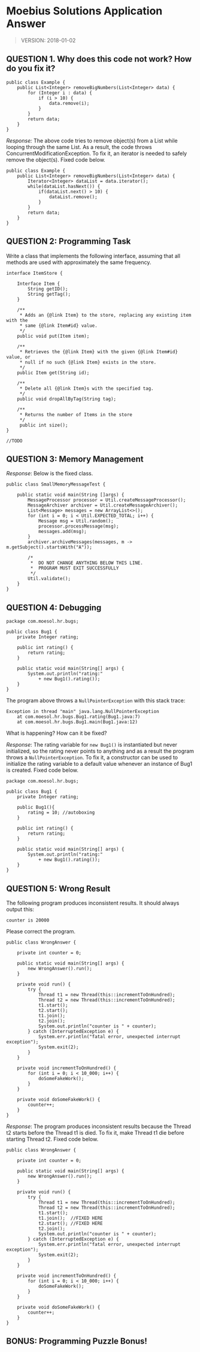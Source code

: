 Moebius Solutions Application Answer
========================
> VERSION: 2018-01-02

QUESTION 1. Why does this code not work? How do you fix it?
----------------

```
public class Example {
	public List<Integer> removeBigNumbers(List<Integer> data) {
		for (Integer i : data) {
			if (i > 10) {
				data.remove(i);
			}
		}
		return data;
	}
}
```
_Response:_ The above code tries to remove object(s) from a List while looping through the same List. As a result, the code throws ConcurrentModificationException. To fix it, an iterator is needed to safely remove the object(s). Fixed code below.
```
public class Example {
	public List<Integer> removeBigNumbers(List<Integer> data) {
		Iterator<Integer> dataList = data.iterator();
		while(dataList.hasNext()) {
			if(dataList.next() > 10) {
				dataList.remove();				
			}
		}
		return data;
	}
}
```

QUESTION 2: Programming Task
----------------
Write a class that implements the following interface, assuming that all methods are used with approximately the same frequency.

```
interface ItemStore {

	Interface Item {
		String getID();
		String getTag();
	}

	/**
	 * Adds an {@link Item} to the store, replacing any existing item with the
	 * same {@link Item#id} value.
	 */
	public void put(Item item);

	/**
	 * Retrieves the {@link Item} with the given {@link Item#id} value, or
	 * null if no such {@link Item} exists in the store.
	 */
	public Item get(String id);

	/**
	 * Delete all {@link Item}s with the specified tag.
	 */
	public void dropAllByTag(String tag);
	
	/**
	 * Returns the number of Items in the store
	 */
	 public int size();
}
```
```
//TODO
```

QUESTION 3: Memory Management
----------------
_Response_: Below is the fixed class. 
```
public class SmallMemoryMessageTest {

    public static void main(String []args) {
        MessageProcessor processor = Util.createMessageProcessor();
        MessageArchiver archiver = Util.createMessageArchiver();
        List<Message> messages = new ArrayList<>();
        for (int i = 0; i < Util.EXPECTED_TOTAL; i++) {
            Message msg = Util.random();
            processor.processMessage(msg);
            messages.add(msg);
        }
        archiver.archiveMessages(messages, m -> m.getSubject().startsWith("A"));

        /*
         *  DO NOT CHANGE ANYTHING BELOW THIS LINE.
         *  PROGRAM MUST EXIT SUCCESSFULLY
         */
        Util.validate();
    }
}
```

QUESTION 4: Debugging
----------------

```
package com.moesol.hr.bugs;

public class Bug1 {
	private Integer rating;

	public int rating() {
		return rating;
	}

	public static void main(String[] args) {
		System.out.println("rating:"
			+ new Bug1().rating());
	}
}
```

The program above throws a `NullPointerException` with this stack trace:

```
Exception in thread "main" java.lang.NullPointerException
	at com.moesol.hr.bugs.Bug1.rating(Bug1.java:7)
	at com.moesol.hr.bugs.Bug1.main(Bug1.java:12)
```

What is happening? How can it be fixed?

_Response_: The rating variable for `new Bug1()` is instantiated but never initialized, so the rating never points to anything and as a result the program throws a `NullPointerException`. To fix it, a constructor can be used to initialize the rating variable to a default value whenever an instance of Bug1 is created. Fixed code below.

```
package com.moesol.hr.bugs;

public class Bug1 {
	private Integer rating;

	public Bug1(){
		rating = 10; //autoboxing
	}

	public int rating() {
		return rating;
	}

	public static void main(String[] args) {
		System.out.println("rating:"
			+ new Bug1().rating());
	}
}
```

QUESTION 5: Wrong Result
----------------

The following program produces inconsistent results. It should always output
this:

```
counter is 20000
```

Please correct the program.
```
public class WrongAnswer {

	private int counter = 0;

	public static void main(String[] args) {
		new WrongAnswer().run();
	}

	private void run() {
		try {
			Thread t1 = new Thread(this::incrementToOnHundred);
			Thread t2 = new Thread(this::incrementToOnHundred);
			t1.start();
			t2.start();
			t1.join();
			t2.join();
			System.out.println("counter is " + counter);
		} catch (InterruptedException e) {
			System.err.println("fatal error, unexpected interrupt exception");
			System.exit(2);
		}
	}

	private void incrementToOnHundred() {
		for (int i = 0; i < 10_000; i++) {
			doSomeFakeWork();
		}
	}

	private void doSomeFakeWork() {
		counter++;
	}
}
```
_Response_: The program produces inconsistent results because the Thread t2 starts before the Thread t1 is died. To fix it, make Thread t1 die before starting Thread t2. Fixed code below.
```
public class WrongAnswer {

	private int counter = 0;

	public static void main(String[] args) {
		new WrongAnswer().run();
	}

	private void run() {
		try {
			Thread t1 = new Thread(this::incrementToOnHundred);
			Thread t2 = new Thread(this::incrementToOnHundred);
			t1.start();
			t1.join(); 	//FIXED HERE
			t2.start();	//FIXED HERE
			t2.join();
			System.out.println("counter is " + counter);
		} catch (InterruptedException e) {
			System.err.println("fatal error, unexpected interrupt exception");
			System.exit(2);
		}
	}

	private void incrementToOnHundred() {
		for (int i = 0; i < 10_000; i++) {
			doSomeFakeWork();
		}
	}

	private void doSomeFakeWork() {
		counter++;
	}
}
```

BONUS: Programming Puzzle Bonus!
----------------









